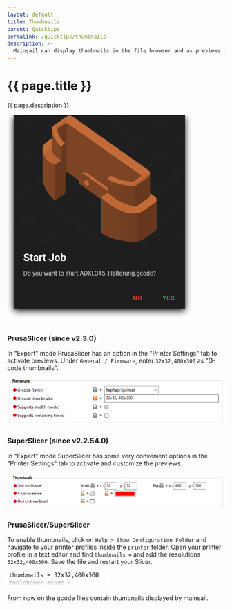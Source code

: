 ```yaml
---
layout: default
title: Thumbnails
parent: Quicktips
permalink: /quicktips/thumbnails
description: >-
  Mainsail can display thumbnails in the file browser and as previews in the print status.
---
```


# {{ page.title }}
{{ page.description }}

![preview](../assets/img/additional/large-preview.png)

### PrusaSlicer (since v2.3.0)

In "Expert" mode PrusaSlicer has an option in the "Printer Settings" tab to activate previews.
Under `General / Firmware`, enter `32x32,400x300` as "G-code thumbnails".

![SuperSlicer](../assets/img/additional/PrusaSlicer2.3.0-thumbnails.png)

### SuperSlicer (since v2.2.54.0)

In "Expert" mode SuperSlicer has some very convenient options in the "Printer Settings" tab to activate and customize the previews.

![SuperSlicer](../assets/img/additional/SuperSlicer-thumbnails.png)

### PrusaSlicer/SuperSlicer

To enable thumbnails, click on `Help > Show Configuration Folder` and navigate to your printer profiles inside the `printer` folder.
Open your printer profile in a text editor and find `thumbnails =` and add the resolutions `32x32,400x300`. Save the file and restart your Slicer.

![PrusaSlicer](../assets/img/additional/PrusaSlicer-thumbnails.png)

From now on the gcode files contain thumbnails displayed by mainsail.
